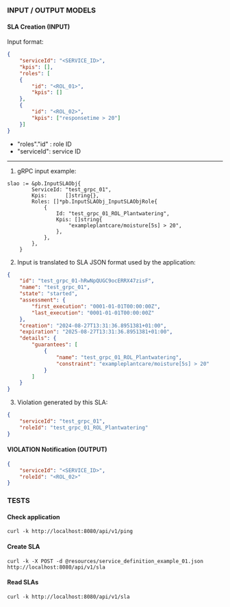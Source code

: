 ### INPUT / OUTPUT MODELS 

#### SLA Creation (INPUT)

Input format:

```json
{
    "serviceId": "<SERVICE_ID>",
    "kpis": [],
    "roles": [
    {
        "id": "<ROL_01>",
        "kpis": []
    },
    {
        "id": "<ROL_02>",
        "kpis": ["responsetime > 20"]
    }]
}
```

- "roles"."id" : role ID
- "serviceId": service ID

------------------------------------------------------------

1. gRPC input example:

```golang
slao := &pb.InputSLAObj{
		ServiceId: "test_grpc_01",
		Kpis:      []string{},
		Roles: []*pb.InputSLAObj_InputSLAObjRole{
			{
				Id: "test_grpc_01_ROL_Plantwatering",
				Kpis: []string{
					"exampleplantcare/moisture[5s] > 20",
				},
			},
		},
	}
```

2. Input is translated to SLA JSON format used by the application:


```json
{
    "id": "test_grpc_01-hRwNpQUGC9ocERRX47zisF",
    "name": "test_grpc_01",
    "state": "started",
    "assessment": {
        "first_execution": "0001-01-01T00:00:00Z",
        "last_execution": "0001-01-01T00:00:00Z"
    },
    "creation": "2024-08-27T13:31:36.8951381+01:00",
    "expiration": "2025-08-27T13:31:36.8951381+01:00",
    "details": {
        "guarantees": [
            {
                "name": "test_grpc_01_ROL_Plantwatering",
                "constraint": "exampleplantcare/moisture[5s] > 20"
            }
        ]
    }
}
```

3. Violation generated by this SLA:

```json
{
    "serviceId": "test_grpc_01",
    "roleId": "test_grpc_01_ROL_Plantwatering"
}
```


#### VIOLATION Notification (OUTPUT)

```json
{
    "serviceId": "<SERVICE_ID>",
    "roleId": "<ROL_02>"
}
```

### TESTS

#### Check application

```
curl -k http://localhost:8080/api/v1/ping
```

#### Create SLA

```
curl -k -X POST -d @resources/service_definition_example_01.json http://localhost:8080/api/v1/sla
```

#### Read SLAs

```
curl -k http://localhost:8080/api/v1/sla
```